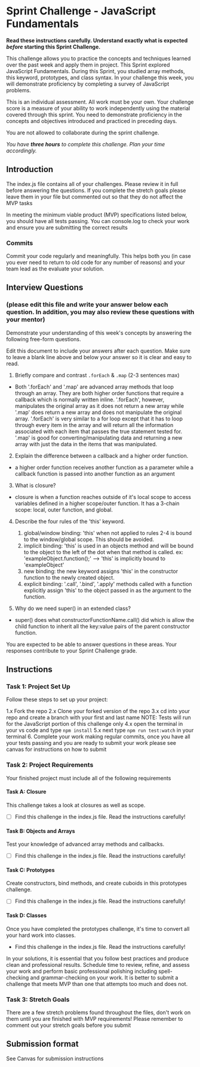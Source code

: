 # Sprint Challenge - JavaScript Fundamentals

**Read these instructions carefully. Understand exactly what is expected _before_ starting this Sprint Challenge.**

This challenge allows you to practice the concepts and techniques learned over the past week and apply them in project. This Sprint explored JavaScript Fundamentals. During this Sprint, you studied array methods, this keyword, prototypes, and class syntax. In your challenge this week, you will demonstrate proficiency by completing a survey of JavaScript problems.

This is an individual assessment. All work must be your own. Your challenge score is a measure of your ability to work independently using the material covered through this sprint. You need to demonstrate proficiency in the concepts and objectives introduced and practiced in preceding days.

You are not allowed to collaborate during the sprint challenge. 

_You have **three hours** to complete this challenge. Plan your time accordingly._


## Introduction

The index.js file contains all of your challenges. Please review it in full before answering the questions. If you complete the stretch goals please leave them in your file but commented out so that they do not affect the MVP tasks 

In meeting the minimum viable product (MVP) specifications listed below, you should have all tests passing. You can console.log to check your work and ensure you are submitting the correct results 

### Commits

Commit your code regularly and meaningfully. This helps both you (in case you ever need to return to old code for any number of reasons) and your team lead as the evaluate your solution.

## Interview Questions
### (please edit this file and write your answer below each question. In addition, you may also review these questions with your mentor)
Demonstrate your understanding of this week's concepts by answering the following free-form questions.

Edit this document to include your answers after each question. Make sure to leave a blank line above and below your answer so it is clear and easy to read.

1. Briefly compare and contrast `.forEach` & `.map` (2-3 sentences max)

- Both '.forEach' and '.map' are advanced array methods that loop through an array. They are both higher order functions that require a callback which is normally written inline. '.forEach', however, manipulates the original array as it does not return a new array while '.map' does return a new array and does not manipulate the original array. '.forEach' is very similar to a for loop except that it has to loop through every item in the array and will return all the information associated with each item that passes the true statement tested for. '.map' is good for converting/manipulating data and returning a new array with just the data in the items that was manipulated.

2. Explain the difference between a callback and a higher order function.

- a higher order function receives another function as a parameter while a callback function is passed into another function as an argument

3. What is closure?

- closure is when a function reaches outside of it's local scope to access variables defined in a higher scope/outer function. It has a 3-chain scope: local, outer function, and global. 

4. Describe the four rules of the 'this' keyword.

    1. global/window binding: 'this' when not applied to rules 2-4 is bound to the window/global scope. This should be avoided.
    2. implicit binding: 'this' is used in an objects method and will be bound to the object to the left of the dot when that method is called. ex: 'exampleObject.function();' --> 'this' is implicitly bound to 'exampleObject' 
    3. new binding: the new keyword assigns 'this' in the constructor function to the newly created object. 
    4. explicit binding: '.call', '.bind', '.apply' methods called with a function explicitly assign 'this' to the object passed in as the argument to the function.


5. Why do we need super() in an extended class?

- super() does what constructorFunctionName.call() did which is allow the child function to inherit all the key:value pairs of the parent constructor function.

You are expected to be able to answer questions in these areas. Your responses contribute to your Sprint Challenge grade. 

## Instructions

### Task 1: Project Set Up

Follow these steps to set up your project:

1.x Fork the repo
2.x Clone your forked version of the repo
3.x cd into your repo and create a branch with your first and last name
NOTE: Tests will run for the JavaScript portion of this challenge only
4.x open the terminal in your vs code and type `npm install`
5.x next type `npm run test:watch` in your terminal
6. Complete your work making regular commits, once you have all your tests passing and you are ready to submit your work please see canvas for instructions on how to submit

### Task 2: Project Requirements

Your finished project must include all of the following requirements

#### Task A: Closure

This challenge takes a look at closures as well as scope. 
* [ ] Find this challenge in the index.js file. Read the instructions carefully!

#### Task B: Objects and Arrays

Test your knowledge of advanced array methods and callbacks.
* [ ] Find this challenge in the index.js file. Read the instructions carefully!

#### Task C: Prototypes

Create constructors, bind methods, and create cuboids in this prototypes challenge.
* [ ] Find this challenge in the index.js file. Read the instructions carefully!

#### Task D: Classes

Once you have completed the prototypes challenge, it's time to convert all your hard work into classes.
* Find this challenge in the index.js file. Read the instructions carefully!

In your solutions, it is essential that you follow best practices and produce clean and professional results. Schedule time to review, refine, and assess your work and perform basic professional polishing including spell-checking and grammar-checking on your work. It is better to submit a challenge that meets MVP than one that attempts too much and does not.

### Task 3: Stretch Goals 

There are a few stretch problems found throughout the files, don't work on them until you are finished with MVP requirements! Please remember to comment out your stretch goals before you submit 

## Submission format

See Canvas for submission instructions 

